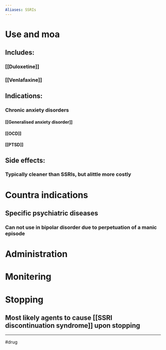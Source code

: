 ```yaml
---
Aliases: SSRIs
---
```

# Use and moa
## Includes:
### [[Duloxetine]]
### [[Venlafaxine]]
## Indications:
### Chronic anxiety disorders
#### [[Generalised anxiety disorder]]
#### [[OCD]]
#### [[PTSD]]
## Side effects:
### Typically cleaner than SSRIs, but alittle more costly
# Countra indications
## Specific psychiatric diseases
### Can not use in bipolar disorder due to perpetuation of a manic episode
# Administration 
# Monitering 
# Stopping
## Most likely agents to cause [[SSRI discontinuation syndrome]] upon stopping

---
#drug 